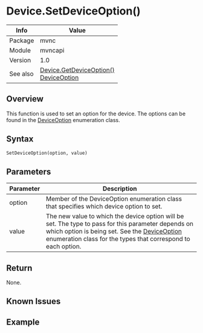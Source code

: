 # Device.SetDeviceOption()

|Info      | Value |
|----------|---------------|
|Package   |  mvnc         |
|Module    |  mvncapi      |
|Version   |  1.0          |
|See also  |[Device.GetDeviceOption()](Device.GetDeviceOption.md) <br>[DeviceOption](DeviceOption.md)|

## Overview
This function is used to set an option for the device. The options can be found in the [DeviceOption](DeviceOption.md) enumeration class.  

## Syntax
```python
SetDeviceOption(option, value)
```

## Parameters

|Parameter  | Description |
|-----------|---------------|
|option     | Member of the DeviceOption enumeration class that specifies which device option to set. |
|value      | The new value to which the device option will be set. The type to pass for this parameter depends on which option is being set. See the [DeviceOption](DeviceOption.md) enumeration class for the types that correspond to each option.|


## Return
None.

## Known Issues

## Example
```python


```
